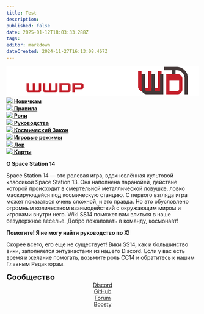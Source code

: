 ```yaml
---
title: Test
description: 
published: false
date: 2025-01-12T18:03:33.288Z
tags: 
editor: markdown
dateCreated: 2024-11-27T16:13:08.467Z
---
```


<center>
  <img class="try-cock" src="/main_page_icons/wwdpwikilogo228.png">
</center>
<div class="maincontainer">
  <div class="buttoncontainer">
    <div>
      <a class="icon-link is-internal-link is-valid-page" href="/ru/beginnersguide">
        <img src="https://wiki.ss14.su/main_page_icons/forbeginners_icon.png">
        <b>Новичкам</b>
      </a>
    </div>
    <div>
      <a class="icon-link is-internal-link is-valid-page" href="/ru/rules">
        <img src="https://wiki.ss14.su/main_page_icons/rule_icon.png">
        <b>Правила</b>
      </a>
    </div>
    <div>
      <a class="icon-link is-internal-link is-valid-page" href="/ru/roles">
        <img src="https://wiki.ss14.su/main_page_icons/roles_icon.png">
        <b>Роли</b>
      </a>
    </div>
    <div>
      <a class="icon-link is-internal-link is-valid-page" href="/ru/guides">
        <img src="https://wiki.ss14.su/main_page_icons/guides_icon.png">
        <b>Руководства</b>
      </a>
    </div>
    <div>
      <a class="icon-link is-internal-link is-valid-page" href="/ru/spacelaw">
        <img src="https://wiki.ss14.su/main_page_icons/space_law_icon.png">
        <b>Космический Закон</b>
      </a>
    </div>
    <div>
      <a class="icon-link is-internal-link is-valid-page" href="/ru/gamemodes">
        <img src="https://wiki.ss14.su/main_page_icons/gamemodes_icon.png">
        <b>Игровые режимы</b>
      </a>
    </div>
    <div>
      <a class="icon-link is-internal-link is-valid-page" href="/ru/backstory">
        <img src="https://wiki.ss14.su/main_page_icons/nt_icon.png">
        <b>Лор</b>
      </a>
    </div>
    <div>
      <a class="icon-link is-external-link is-internal-link is-valid-page" href="/ru/maps">
        <img src="https://wiki.ss14.su/main_page_icons/maps_icon.png">
        <b>Карты</b>
      </a>
    </div>
  </div>
  <div class="communitycontainer">
    <div class="communitydesc">
      <p>
        <strong>О Space Station 14</strong>
      </p>
      <p>Space Station 14 — это ролевая игра, вдохновлённая культовой классикой Space Station 13. Она наполнена паранойей, действие которой происходит в смертельной металлической ловушке, ловко маскирующейся под космическую станцию. С первого взгляда игра может показаться очень сложной, и это правда. Но это обусловлено огромным количеством взаимодействий с окружающим миром и игроками внутри него. Wiki SS14 поможет вам влиться в наше безудержное веселье. Добро пожаловать в команду, космонавт!</p>
    </div>
    <div class="communitydesc">
      <p>
        <strong>Помогите! Я не могу найти руководство по X!</strong>
      </p>
      <p>Скорее всего, его еще не существует! Вики SS14, как и большинство вики, заполняется энтузиастами из нашего Discord. Если у вас есть время и желание помогать, возьмите роль СС14 и обратитесь к нашим Главным Редакторам.</p>
    </div>
    <div style="padding-bottom: 2px; width: 100%;" class="communitydesc">
      <p style="font-size: 20px; padding: 0px; margin: 0px;">
        <strong>Сообщество</strong>
      </p>
      <center>
        <div class="community-div-flex">
          <a href="https://discord.gg/n8VQ8jtd" class="fredoka-font is-external-link">
            <div class="community-element">
              Discord
            </div>
          </a>
          <a href="https://github.com/WWhiteDreamProject/wwdpublic" class="fredoka-font is-external-link">
            <div class="community-element">
              GitHub
            </div>
          </a>
          <div class="new-string"></div>
          <a href="https://forum.wwdp.ee/" class="fredoka-font is-external-link">
            <div class="community-element">
              Forum
            </div>
          </a>
          <a href="/ru/boosty" class="fredoka-font is-internal-link is-valid-page"><div class="community-element">
            Boosty
            </div>
          </a>
        </div>
      </center>
    </div>
  </div>	
</div>